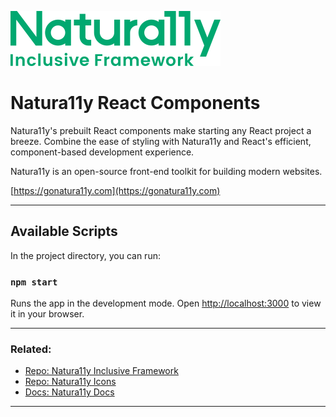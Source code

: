 ![Naturally Inclusive Framework Logo](./naturally-logo.svg)

# Natura11y React Components

Natura11y's prebuilt React components make starting any React project a breeze. Combine the ease of styling with Natura11y and React's efficient, component-based development experience.

Natura11y is an open-source front-end toolkit for building modern websites. 

[https://gonatura11y.com](https://gonatura11y.com)

---

## Available Scripts

In the project directory, you can run:

### `npm start`

Runs the app in the development mode.
Open [http://localhost:3000](http://localhost:3000) to view it in your browser.

---

### Related:

- [Repo: Natura11y Inclusive Framework](https://github.com/cavidano/natura11y)
- [Repo: Natura11y Icons](https://github.com/cavidano/natura11y-icons)
- [Docs: Natura11y Docs](https://gonatura11y.com)
---
